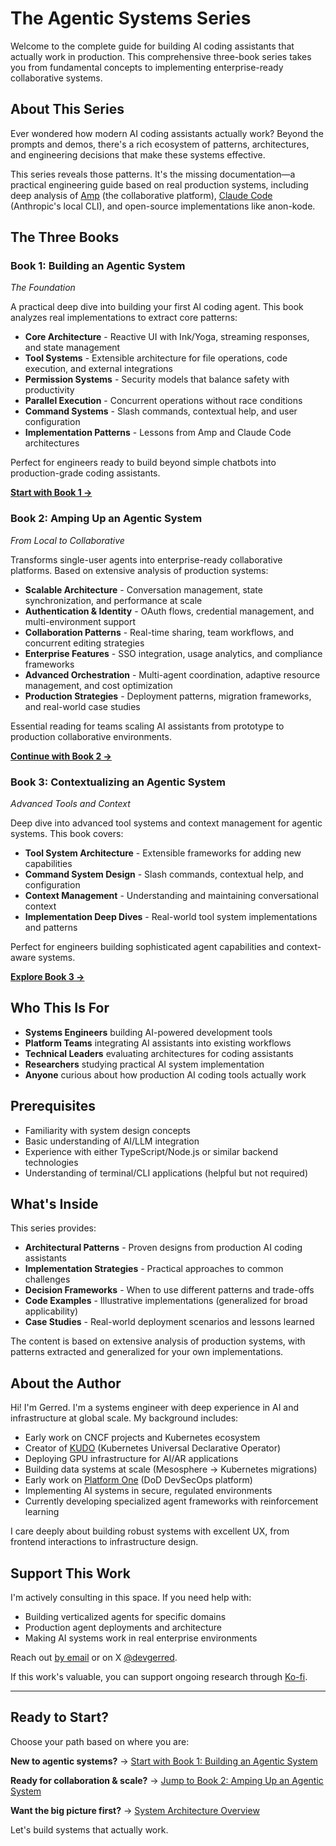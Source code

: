 # The Agentic Systems Series

Welcome to the complete guide for building AI coding assistants that actually work in production. This comprehensive three-book series takes you from fundamental concepts to implementing enterprise-ready collaborative systems.

## About This Series

Ever wondered how modern AI coding assistants actually work? Beyond the prompts and demos, there's a rich ecosystem of patterns, architectures, and engineering decisions that make these systems effective.

This series reveals those patterns. It's the missing documentation—a practical engineering guide based on real production systems, including deep analysis of [Amp](https://ampcode.com) (the collaborative platform), [Claude Code](https://claude.ai/chat) (Anthropic's local CLI), and open-source implementations like anon-kode.

## The Three Books

### Book 1: Building an Agentic System
*The Foundation*

A practical deep dive into building your first AI coding agent. This book analyzes real implementations to extract core patterns:

- **Core Architecture** - Reactive UI with Ink/Yoga, streaming responses, and state management
- **Tool Systems** - Extensible architecture for file operations, code execution, and external integrations
- **Permission Systems** - Security models that balance safety with productivity
- **Parallel Execution** - Concurrent operations without race conditions
- **Command Systems** - Slash commands, contextual help, and user configuration
- **Implementation Patterns** - Lessons from Amp and Claude Code architectures

Perfect for engineers ready to build beyond simple chatbots into production-grade coding assistants.

[**Start with Book 1 →**](introduction.md)

### Book 2: Amping Up an Agentic System  
*From Local to Collaborative*

Transforms single-user agents into enterprise-ready collaborative platforms. Based on extensive analysis of production systems:

- **Scalable Architecture** - Conversation management, state synchronization, and performance at scale
- **Authentication & Identity** - OAuth flows, credential management, and multi-environment support
- **Collaboration Patterns** - Real-time sharing, team workflows, and concurrent editing strategies
- **Enterprise Features** - SSO integration, usage analytics, and compliance frameworks
- **Advanced Orchestration** - Multi-agent coordination, adaptive resource management, and cost optimization
- **Production Strategies** - Deployment patterns, migration frameworks, and real-world case studies

Essential reading for teams scaling AI assistants from prototype to production collaborative environments.

[**Continue with Book 2 →**](second-edition/README.md)

### Book 3: Contextualizing an Agentic System
*Advanced Tools and Context*

Deep dive into advanced tool systems and context management for agentic systems. This book covers:

- **Tool System Architecture** - Extensible frameworks for adding new capabilities
- **Command System Design** - Slash commands, contextual help, and configuration
- **Context Management** - Understanding and maintaining conversational context
- **Implementation Deep Dives** - Real-world tool system implementations and patterns

Perfect for engineers building sophisticated agent capabilities and context-aware systems.

[**Explore Book 3 →**](arming-introduction.md)

## Who This Is For

- **Systems Engineers** building AI-powered development tools
- **Platform Teams** integrating AI assistants into existing workflows  
- **Technical Leaders** evaluating architectures for coding assistants
- **Researchers** studying practical AI system implementation
- **Anyone** curious about how production AI coding tools actually work

## Prerequisites

- Familiarity with system design concepts
- Basic understanding of AI/LLM integration
- Experience with either TypeScript/Node.js or similar backend technologies
- Understanding of terminal/CLI applications (helpful but not required)

## What's Inside

This series provides:

- **Architectural Patterns** - Proven designs from production AI coding assistants
- **Implementation Strategies** - Practical approaches to common challenges
- **Decision Frameworks** - When to use different patterns and trade-offs
- **Code Examples** - Illustrative implementations (generalized for broad applicability)
- **Case Studies** - Real-world deployment scenarios and lessons learned

The content is based on extensive analysis of production systems, with patterns extracted and generalized for your own implementations.

## About the Author

Hi! I'm Gerred. I'm a systems engineer with deep experience in AI and infrastructure at global scale. My background includes:

- Early work on CNCF projects and Kubernetes ecosystem
- Creator of [KUDO](https://kudo.dev) (Kubernetes Universal Declarative Operator)  
- Deploying GPU infrastructure for AI/AR applications
- Building data systems at scale (Mesosphere → Kubernetes migrations)
- Early work on [Platform One](https://p1.dso.mil/) (DoD DevSecOps platform)
- Implementing AI systems in secure, regulated environments
- Currently developing specialized agent frameworks with reinforcement learning

I care deeply about building robust systems with excellent UX, from frontend interactions to infrastructure design.

## Support This Work

I'm actively consulting in this space. If you need help with:

- Building verticalized agents for specific domains
- Production agent deployments and architecture
- Making AI systems work in real enterprise environments

Reach out [by email](mailto:hello@gerred.org) or on X [@devgerred](https://x.com/devgerred).

If this work's valuable, you can support ongoing research through [Ko-fi](https://ko-fi.com/gerred).

---

## Ready to Start?

Choose your path based on where you are:

**New to agentic systems?** → [Start with Book 1: Building an Agentic System](introduction.md)

**Ready for collaboration & scale?** → [Jump to Book 2: Amping Up an Agentic System](second-edition/README.md)

**Want the big picture first?** → [System Architecture Overview](core-architecture.md)

Let's build systems that actually work.